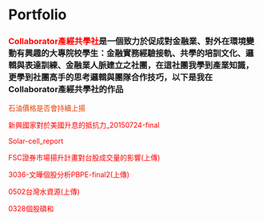 # Portfolio

  ### <a href="https://www.facebook.com/CollaboratorTaiwan/" target="_blank" style="text-decoration:none;color:red;">Collaborator產經共學社</a>是一個致力於促成對金融業、對外在環境變動有興趣的大專院校學生：金融實務經驗接軌、共學的培訓文化、邏輯與表達訓練、金融業人脈建立之社團，在這社團我學到產業知識，更學到社團高手的思考邏輯與團隊合作技巧，以下是我在Collaborator產經共學社的作品
   
   <a href="https://drive.google.com/open?id=1o2Ng0lBw9X0enWCLolzKBlIT2qVrwFCj" target="_blank" style="text-decoration:none;color:	#E63F00;">石油價格是否會持續上揚</a>

   <a href="https://drive.google.com/open?id=1lhAvyqGm4ccJfeFUasfeHrANIHu7qzU2" target="_blank" style="text-decoration:none;color:red;">新興國家對於美國升息的抵抗力_20150724-final </a>

   <a href="https://drive.google.com/open?id=1V-U_7IOMrTxN168OYNV1cNhTCjAXXz7E" target="_blank" style="text-decoration:none;color:red;">Solar-cell_report</a>

   <a href="https://drive.google.com/open?id=1dMe7SOdl2k8T-ev0UGwPK69DyYNOtI_P" target="_blank" style="text-decoration:none;color:red;">FSC證券市場揚升計畫對台股成交量的影響(上傳)</a>
   
   <a href="https://drive.google.com/open?id=1Bq_VJaO9hp-wZzyQb4nn8bHERCrKv6zs" target="_blank" style="text-decoration:none;color:red;">3036-文曄個股分析PBPE-final2(上傳)</a>

   <a href="https://drive.google.com/open?id=1shXKNwGb0zW8sfq7DjPvgtpgf99ZIgvu" target="_blank" style="text-decoration:none;color:red;">0502台灣水資源(上傳)</a>
  
  <a href="https://drive.google.com/open?id=1IoOdrjUjXNWIX3P-SwzEN87EUMfjxKAn" target="_blank" style="text-decoration:none;color:red;">0328個股碩和</a>
